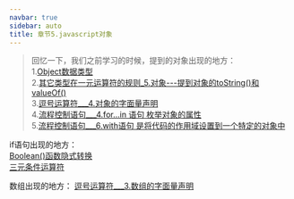```yaml
---
navbar: true
sidebar: auto
title: 章节5.javascript对象 
---
```


> 回忆一下，我们之前学习的时候，提到的对象出现的地方：<br/>
> 1.<a href="/secondless/w-a/javascript基础.html#object-类型" target="_blank">Object数据类型</a> <br/>
> 2.<a href="/secondless/w-a/javascript运算符.html#_3-其它类型在一元运算符的规则" target="_blank">其它类型在一元运算符的规则_5.对象---提到对象的toString()和valueOf()</a> <br/>
> 3.<a href="/secondless/w-a/javascript运算符.html#_2-逗号运算符"  target="_blank">逗号运算符___4.对象的字面量声明</a> <br/>
> 4.<a href="/secondless/w-a/流程控制语句.html#_4、for-in-语句-枚举对象的属性"  target="_blank">流程控制语句___4.for...in 语句 枚举对象的属性</a> <br/>
> 5.<a href="/secondless/w-a/流程控制语句.html#_6、with语句"  target="_blank">流程控制语句___6.with语句 是将代码的作用域设置到一个特定的对象中</a> <br/>

if语句出现的地方：<br/>
<a href="/secondless/w-a/javascript基础.html#总结-boolean-类型转换" target="_blank">Boolean()函数隐式转换</a> <br/>
<a href="/secondless/w-a/javascript%E8%BF%90%E7%AE%97%E7%AC%A6.html#_3-%E4%B8%89%E5%85%83%E6%9D%A1%E4%BB%B6%E8%BF%90%E7%AE%97%E7%AC%A6" target="_blank">
三元条件运算符</a> 

数组出现的地方：
<a href="/secondless/w-a/javascript运算符.html#_2-逗号运算符" target="_blank">逗号运算符___3.数组的字面量声明</a>
